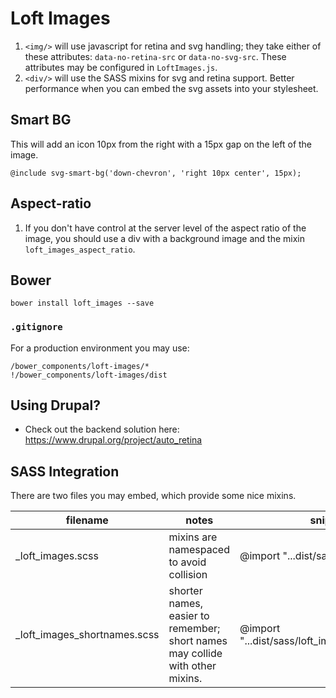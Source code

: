 # Loft Images

1. `<img/>` will use javascript for retina and svg handling; they take either of these attributes: `data-no-retina-src` or `data-no-svg-src`.  These attributes may be configured in `LoftImages.js`.
1. `<div/>` will use the SASS mixins for svg and retina support.  Better performance when you can embed the svg assets into your stylesheet.

## Smart BG
This will add an icon 10px from the right with a 15px gap on the left of the image.

    @include svg-smart-bg('down-chevron', 'right 10px center', 15px);

## Aspect-ratio
1. If you don't have control at the server level of the aspect ratio of the image, you should use a div with a background image and the mixin `loft_images_aspect_ratio`.
## Bower
    bower install loft_images --save

### `.gitignore`
For a production environment you may use:

    /bower_components/loft-images/*
    !/bower_components/loft-images/dist

## Using Drupal?
* Check out the backend solution here: <https://www.drupal.org/project/auto_retina>

## SASS Integration
There are two files you may embed, which provide some nice mixins.

| filename | notes | snippet |
|----------|----------|------|
| \_loft\_images.scss | mixins are namespaced to avoid collision | @import "...dist/sass/loft_images" |
| \_loft\_images\_shortnames.scss | shorter names, easier to remember; short names may collide with other mixins. | @import "...dist/sass/loft_images_shortnames" |
